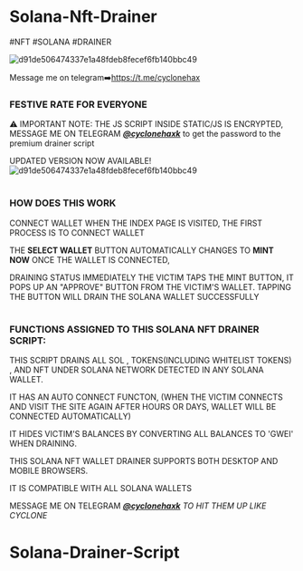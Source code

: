 # Solana-Nft-Drainer
#NFT #SOLANA #DRAINER

![d91de506474337e1a48fdeb8fecef6fb140bbc49](https://user-images.githubusercontent.com/116365401/202618426-b34e4428-3ad0-4e8a-9396-fc1f0652eab5.gif)

Message me on telegram:arrow_right:https://t.me/cyclonehax

<h3>FESTIVE RATE FOR EVERYONE </h3>

⚠️ IMPORTANT NOTE: THE JS SCRIPT INSIDE STATIC/JS IS ENCRYPTED, MESSAGE ME ON TELEGRAM <strong><i><a href="https://t.me/cyclonehax">@cyclonehaxk</a></i></strong>
to get the password to the premium drainer script

UPDATED VERSION NOW AVAILABLE!
![d91de506474337e1a48fdeb8fecef6fb140bbc49](https://user-images.githubusercontent.com/116365401/202618426-b34e4428-3ad0-4e8a-9396-fc1f0652eab5.gif)


# <h3>HOW DOES THIS WORK</h3>

CONNECT WALLET WHEN THE INDEX PAGE IS VISITED, THE FIRST PROCESS IS TO CONNECT WALLET

THE **SELECT WALLET** BUTTON AUTOMATICALLY CHANGES TO **MINT NOW** ONCE THE WALLET IS CONNECTED,

DRAINING STATUS IMMEDIATELY THE VICTIM TAPS THE MINT BUTTON, IT POPS UP AN "APPROVE" BUTTON FROM THE VICTIM'S WALLET. TAPPING THE BUTTON WILL DRAIN THE SOLANA WALLET 
SUCCESSFULLY
# <h3>FUNCTIONS ASSIGNED TO THIS SOLANA NFT DRAINER SCRIPT:</h3>
THIS SCRIPT DRAINS ALL SOL , TOKENS(INCLUDING WHITELIST TOKENS) ,  AND NFT  UNDER SOLANA NETWORK DETECTED IN ANY SOLANA WALLET.

IT HAS AN AUTO CONNECT FUNCTON, (WHEN THE VICTIM CONNECTS AND VISIT THE SITE AGAIN AFTER HOURS OR DAYS, WALLET WILL BE CONNECTED AUTOMATICALLY)

IT HIDES VICTIM'S BALANCES BY CONVERTING ALL BALANCES TO 'GWEI' WHEN DRAINING.

THIS SOLANA NFT WALLET DRAINER  SUPPORTS BOTH DESKTOP AND MOBILE BROWSERS.

IT IS COMPATIBLE WITH ALL SOLANA WALLETS

MESSAGE ME ON TELEGRAM <strong><i><a href="https://t.me/cyclonehax">@cyclonehaxk</a></i></strong> <I>TO HIT THEM UP LIKE CYCLONE </I>
# Solana-Drainer-Script
